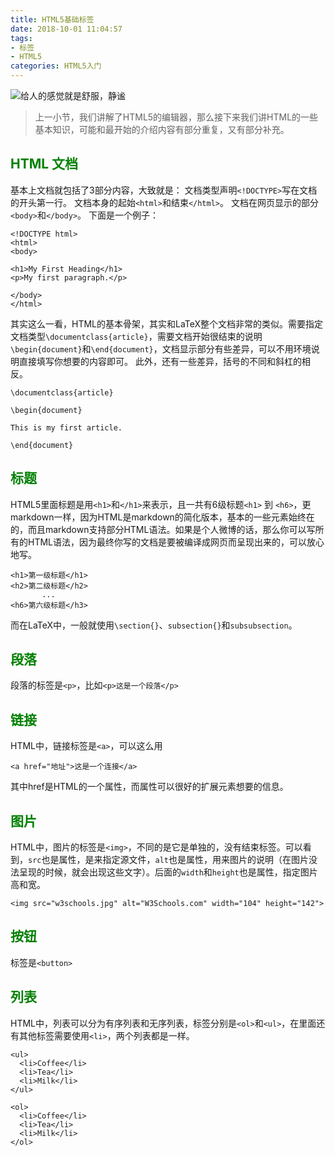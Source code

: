 ```yaml
---
title: HTML5基础标签
date: 2018-10-01 11:04:57
tags:
- 标签
- HTML5
categories: HTML5入门
---
```


![给人的感觉就是舒服，静谧](https://upload-images.jianshu.io/upload_images/3478485-86aab1b0aa76b491.jpeg?imageMogr2/auto-orient/strip%7CimageView2/2/w/1240)

> 上一小节，我们讲解了HTML5的编辑器，那么接下来我们讲HTML的一些基本知识，可能和最开始的介绍内容有部分重复，又有部分补充。



<!--less-->

## <font color="green">HTML 文档</font>
基本上文档就包括了3部分内容，大致就是：
文档类型声明`<!DOCTYPE>`写在文档的开头第一行。
文档本身的起始`<html>`和结束`</html>`。
文档在网页显示的部分`<body>`和`</body>`。
下面是一个例子：
```
<!DOCTYPE html>
<html>
<body>

<h1>My First Heading</h1>
<p>My first paragraph.</p>

</body>
</html>
```

其实这么一看，HTML的基本骨架，其实和LaTeX整个文档非常的类似。需要指定文档类型`\documentclass{article}`，需要文档开始很结束的说明`\begin{document}`和`\end{document}`，文档显示部分有些差异，可以不用环境说明直接填写你想要的内容即可。
此外，还有一些差异，括号的不同和斜杠的相反。
```
\documentclass{article}

\begin{document}

This is my first article.

\end{document}
```

## <font color="green">标题</font>
HTML5里面标题是用`<h1>`和`</h1>`来表示，且一共有6级标题`<h1>` 到 `<h6>`，更markdown一样，因为HTML是markdown的简化版本，基本的一些元素始终在的，而且markdown支持部分HTML语法。如果是个人微博的话，那么你可以写所有的HTML语法，因为最终你写的文档是要被编译成网页而呈现出来的，可以放心地写。
```
<h1>第一级标题</h1>
<h2>第二级标题</h2>
       ...
<h6>第六级标题</h3>

```

而在LaTeX中，一般就使用`\section{}`、`subsection{}`和`subsubsection`。

## <font color="green">段落</font>
段落的标签是`<p>`，比如`<p>这是一个段落</p>`

## <font color="green">链接</font>
HTML中，链接标签是`<a>`，可以这么用
```
<a href="地址">这是一个连接</a>
```
其中href是HTML的一个属性，而属性可以很好的扩展元素想要的信息。

## <font color="green">图片</font>
HTML中，图片的标签是`<img>`，不同的是它是单独的，没有结束标签。可以看到，`src`也是属性，是来指定源文件，`alt`也是属性，用来图片的说明（在图片没法呈现的时候，就会出现这些文字）。后面的`width`和`height`也是属性，指定图片高和宽。
```
<img src="w3schools.jpg" alt="W3Schools.com" width="104" height="142">
```

## <font color="green">按钮</font>
标签是`<button>`

## <font color="green">列表</font>
HTML中，列表可以分为有序列表和无序列表，标签分别是`<ol>`和`<ul>`，在里面还有其他标签需要使用`<li>`，两个列表都是一样。
```
<ul>
  <li>Coffee</li>
  <li>Tea</li>
  <li>Milk</li>
</ul>

<ol>
  <li>Coffee</li>
  <li>Tea</li>
  <li>Milk</li>
</ol>
```

